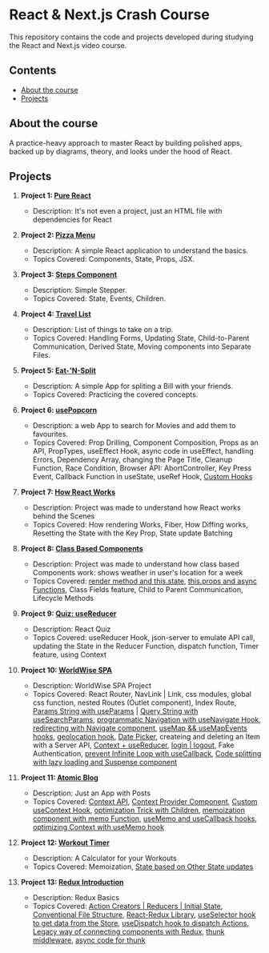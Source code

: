 # React & Next.js Crash Course

This repository contains the code and projects developed during studying the React and Next.js video course.

## Contents

- [About the course](#about-the-course)
- [Projects](#projects)

## About the course

A practice-heavy approach to master React by building polished apps, backed up by diagrams, theory, and looks under the hood of React.

## Projects

1. **Project 1: [Pure React](./1-pure-react/)**

   - Description: It's not even a project, just an HTML file with dependencies for React

2. **Project 2: [Pizza Menu](./2-pizza-menu/)**

   - Description: A simple React application to understand the basics.
   - Topics Covered: Components, State, Props, JSX.

3. **Project 3: [Steps Component](./3-steps/)**

   - Description: Simple Stepper.
   - Topics Covered: State, Events, Children.

4. **Project 4: [Travel List](./4-travel-list/)**

   - Description: List of things to take on a trip.
   - Topics Covered: Handling Forms, Updating State, Child-to-Parent Communication, Derived State, Moving components into Separate Files.

5. **Project 5: [Eat-'N-Split](./5-eat-n-split/)**

   - Description: A simple App for spliting a Bill with your friends.
   - Topics Covered: Practicing the covered concepts.

6. **Project 6: [usePopcorn](./6-use-popcorn/)**

   - Description: a web App to search for Movies and add them to favourites.
   - Topics Covered: Prop Drilling, Component Composition, Props as an API, PropTypes, useEffect Hook, async code in useEffect, handling Errors, Dependency Array, changing the Page Title, Cleanup Function, Race Condition, Browser API: AbortController, Key Press Event, Callback Function in useState, useRef Hook, [Custom Hooks](./6-use-popcorn/src/useMovies.js)

7. **Project 7: [How React Works](./7-how-react-works/)**

   - Description: Project was made to understand how React works behind the Scenes
   - Topics Covered: How rendering Works, Fiber, How Diffing works, Resetting the State with the Key Prop, State update Batching

8. **Project 8: [Class Based Components](./8-classy-weather/)**

   - Description: Project was made to understand how class based Components work: shows weather in user's location for a week
   - Topics Covered: [render method and this.state](./8-classy-weather/src/Counter.js), [this.props and async Functions](./8-classy-weather/src/App.js), Class Fields feature, Child to Parent Communication, Lifecycle Methods

9. **Project 9: [Quiz: useReducer](./9-react-quiz/)**

   - Description: React Quiz
   - Topics Covered: useReducer Hook, json-server to emulate API call, updating the State in the Reducer Function, dispatch function, Timer feature, using Context

10. **Project 10: [WorldWise SPA](./10-worldwise/)**

    - Description: WorldWise SPA Project
    - Topics Covered: React Router, NavLink | Link, css modules, global css function, nested Routes (Outlet component), Index Route, [Params String with useParams](./10-worldwise/src/components/City.jsx) | [Query String with useSearchParams](./10-worldwise/src/components/Map.jsx), [programmatic Navigation with useNavigate Hook](./10-worldwise/src/components/Form.jsx), [redirecting with Navigate component](./10-worldwise/src/App.jsx), [useMap && useMapEvents hooks](./10-worldwise/src/components/Map.jsx), [geolocation hook](./10-worldwise//src/hooks/useGeolocation.js), [Date Picker](./10-worldwise/src/components/Form.jsx), createing and deleting an Item with a Server API, [Context + useReducer](./10-worldwise//src/contexts/CitiesContext.jsx), [login | logout](./10-worldwise/src/contexts/FakeAuthContext.jsx), Fake Authentication, [prevent Infinite Loop with useCallback](./10-worldwise/src/contexts/CitiesContext.jsx), [Code splitting with lazy loading and Suspense component](./10-worldwise/src/App.jsx)

11. **Project 11: [Atomic Blog](./11-atomic-blog/)**

    - Description: Just an App with Posts
    - Topics Covered: [Context API](./11-atomic-blog/src/App-v1.js), [Context Provider Component](./11-atomic-blog/src/PostContext.js), [Custom useContext Hook](./11-atomic-blog/src/PostContext.js), [optimization Trick with Children](./11-atomic-blog/src/Test.js), [memoization component with memo Function](./11-atomic-blog/src/App-memo.js), [useMemo and useCallback hooks](./11-atomic-blog/src/App-memo.js), [optimizing Context with useMemo hook](./11-atomic-blog/src/PostContext.js)

12. **Project 12: [Workout Timer](./12-workout-timer/)**

    - Description: A Calculator for your Workouts
    - Topics Covered: Memoization, [State based on Other State updates](./12-workout-timer/src/Calculator.js)

13. **Project 13: [Redux Introduction](./13-redux-intro/)**
    - Description: Redux Basics
    - Topics Covered: [Action Creators | Reducers | Initial State](./13-redux-intro/src/store-v1.js), [Conventional File Structure](./13-redux-intro/src/store.js), [React-Redux Library](./13-redux-intro/src/index.js), [useSelector hook to get data from the Store](./13-redux-intro/src/features/customers/Customer.js), [useDispatch hook to dispatch Actions](./13-redux-intro/src/features/customers/CreateCustomer.js), [Legacy way of connecting components with Redux](./13-redux-intro/src/features/accounts/BalanceDisplay.js), [thunk middleware](./13-redux-intro/src/store.js), [async code for thunk](./13-redux-intro/src/features/accounts/accountSlice.js)
